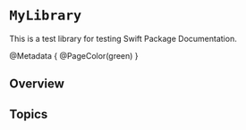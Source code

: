 # ``MyLibrary``

This is a test library for testing Swift Package Documentation.

@Metadata {
    @PageColor(green)
}

## Overview

## Topics

